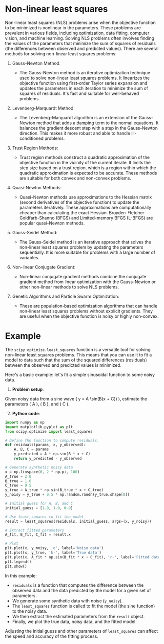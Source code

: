 # Non-linear least squares
Non-linear least squares (NLS) problems arise when the objective function to be minimized is nonlinear in the parameters. These problems are prevalent in various fields, including optimization, data fitting, computer vision, and machine learning. Solving NLS problems often involves finding the values of the parameters that minimize the sum of squares of residuals (the differences between observed and predicted values). There are several methods for solving non-linear least squares problems:

1. Gauss-Newton Method:
   - The Gauss-Newton method is an iterative optimization technique used to solve non-linear least squares problems. It linearizes the objective function using first-order Taylor series expansion and updates the parameters in each iteration to minimize the sum of squares of residuals. It's fast and suitable for well-behaved problems.

2. Levenberg-Marquardt Method:
   - The Levenberg-Marquardt algorithm is an extension of the Gauss-Newton method that adds a damping term to the normal equations. It balances the gradient descent step with a step in the Gauss-Newton direction. This makes it more robust and able to handle ill-conditioned problems.

3. Trust Region Methods:
   - Trust region methods construct a quadratic approximation of the objective function in the vicinity of the current iterate. It limits the step size based on a trust region, which is a region within which the quadratic approximation is expected to be accurate. These methods are suitable for both convex and non-convex problems.

4. Quasi-Newton Methods:
   - Quasi-Newton methods use approximations to the Hessian matrix (second derivatives of the objective function) to update the parameters iteratively. These approximations are computationally cheaper than calculating the exact Hessian. Broyden-Fletcher-Goldfarb-Shanno (BFGS) and Limited-memory BFGS (L-BFGS) are popular quasi-Newton methods.

5. Gauss-Seidel Method:
   - The Gauss-Seidel method is an iterative approach that solves the non-linear least squares problem by updating the parameters sequentially. It is more suitable for problems with a large number of variables.

6. Non-linear Conjugate Gradient:
   - Non-linear conjugate gradient methods combine the conjugate gradient method from linear optimization with the Gauss-Newton or other non-linear methods to solve NLS problems.

7. Genetic Algorithms and Particle Swarm Optimization:
   - These are population-based optimization algorithms that can handle non-linear least squares problems without explicit gradients. They are useful when the objective function is noisy or highly non-convex.
   

# Example   
   
The `scipy.optimize.least_squares` function is a versatile tool for solving non-linear least squares problems. This means that you can use it to fit a model to data such that the sum of the squared differences (residuals) between the observed and predicted values is minimized.

Here's a basic example: let's fit a simple sinusoidal function to some noisy data.

1. **Problem setup**: 

Given noisy data from a sine wave \( y = A \sin(B(x + C)) \), estimate the parameters \( A \), \( B \), and \( C \).

2. **Python code**:

```python
import numpy as np
import matplotlib.pyplot as plt
from scipy.optimize import least_squares

# Define the function to compute residuals.
def residuals(params, x, y_observed):
    A, B, C = params
    y_predicted = A * np.sin(B * x + C)
    return y_predicted - y_observed

# Generate synthetic noisy data
x = np.linspace(0, 2 * np.pi, 100)
A_true = 2.0
B_true = 1.0
C_true = 0.5
y_true = A_true * np.sin(B_true * x + C_true)
y_noisy = y_true + 0.5 * np.random.randn(y_true.shape[0])

# Initial guess for A, B, and C
initial_guess = [1.0, 1.0, 0.0]

# Use least_squares to fit the model
result = least_squares(residuals, initial_guess, args=(x, y_noisy))

# Extract fitted parameters
A_fit, B_fit, C_fit = result.x

# Plot
plt.plot(x, y_noisy, 'o', label='Noisy data')
plt.plot(x, y_true, 'k-', label='True data')
plt.plot(x, A_fit * np.sin(B_fit * x + C_fit), 'r-', label='Fitted data')
plt.legend()
plt.show()
```

In this example:
- `residuals` is a function that computes the difference between the observed data and the data predicted by the model for a given set of parameters.
- We generate some synthetic data with noise (`y_noisy`).
- The `least_squares` function is called to fit the model (the sine function) to the noisy data.
- We then extract the estimated parameters from the `result` object.
- Finally, we plot the true data, noisy data, and the fitted model.

Adjusting the initial guess and other parameters of `least_squares` can affect the speed and accuracy of the fitting process.   
